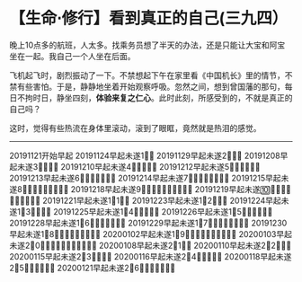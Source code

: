 # 【生命⋅修行】看到真正的自己(三九四）

晚上10点多的航班，人太多。找乘务员想了半天的办法，还是只能让大宝和阿宝坐在一起。我自己一个人坐在后面。

飞机起飞时，剧烈振动了一下。不禁想起下午在家里看《中国机长》里的情节，不禁有些害怕。于是，静静地坐着开始观察呼吸。忽然之间，想到曾国藩的那句，每日不拘时日，静坐四刻，**体验来复之仁心**。此时此刻，所感受到的，不就是真正的自己吗？

这时，觉得有些热流在身体里滚动，滚到了眼眶，竟然就是热泪的感觉。

----

20191121开始早起
20191124早起未遂1⃣️💪
20191129早起未遂2⃣️💪💪
20191208早起未遂3⃣️💪💪💪
20191210早起未遂4⃣️💪💪💪💪
20191212早起未遂5⃣️💪💪💪💪💪
20191213早起未遂6⃣️💪💪💪💪💪💪
20191214早起未遂7⃣️💪💪💪💪💪💪💪
20191215早起未遂8⃣️💪💪💪💪💪💪💪💪
20191218早起未遂9⃣️💪💪💪💪💪💪💪💪💪
20191219早起未遂🔟💪💪💪💪💪💪💪💪💪💪
20191221早起未遂1⃣️1⃣️💪
20191223早起未遂1⃣️2⃣️💪💪
20191224早起未遂1⃣️3⃣️💪💪💪
20191225早起未遂1⃣️4⃣️💪💪💪💪
20191226早起未遂1⃣️5⃣️💪💪💪💪💪
20191228早起未遂1⃣️6⃣️💪💪💪💪💪💪
20191229早起未遂1⃣️7⃣️💪💪💪💪💪💪💪
20191230早起未遂1⃣️8⃣️💪💪💪💪💪💪💪💪
20200102早起未遂1⃣️9⃣️💪💪💪💪💪💪💪💪💪
20200103早起未遂2⃣️0⃣️💪💪💪💪💪💪💪💪💪💪
20200108早起未遂2⃣️1⃣️💪
20200110早起未遂2⃣️2⃣️💪💪
20200115早起未遂2⃣️3⃣️💪💪💪
20200116早起未遂2⃣️4⃣️💪💪💪💪
20200118早起未遂2⃣️5⃣️💪💪💪💪💪
20200121早起未遂2⃣️6⃣️💪💪💪💪💪💪